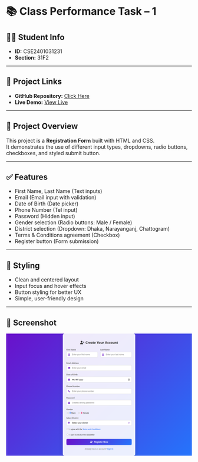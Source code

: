 # 📚 Class Performance Task – 1  

## 🧑‍🎓 Student Info  
- **ID:** CSE2401031231  
- **Section:** 31F2  

---

## 🔗 Project Links  
- **GitHub Repository:** [Click Here](https://github.com/su31f2-sudo/su-class-performance-1)  
- **Live Demo:** [View Live](https://su-class-performance-1.vercel.app/)  

---

## 📝 Project Overview  
This project is a **Registration Form** built with HTML and CSS.  
It demonstrates the use of different input types, dropdowns, radio buttons, checkboxes, and styled submit button.  

---

## ✅ Features  
- First Name, Last Name (Text inputs)  
- Email (Email input with validation)  
- Date of Birth (Date picker)  
- Phone Number (Tel input)  
- Password (Hidden input)  
- Gender selection (Radio buttons: Male / Female)  
- District selection (Dropdown: Dhaka, Narayanganj, Chattogram)  
- Terms & Conditions agreement (Checkbox)  
- Register button (Form submission)  

---

## 🎨 Styling  
- Clean and centered layout  
- Input focus and hover effects  
- Button styling for better UX  
- Simple, user-friendly design  

---

## 📸 Screenshot  

![Registration Form Screenshot](./screenshot.png)
